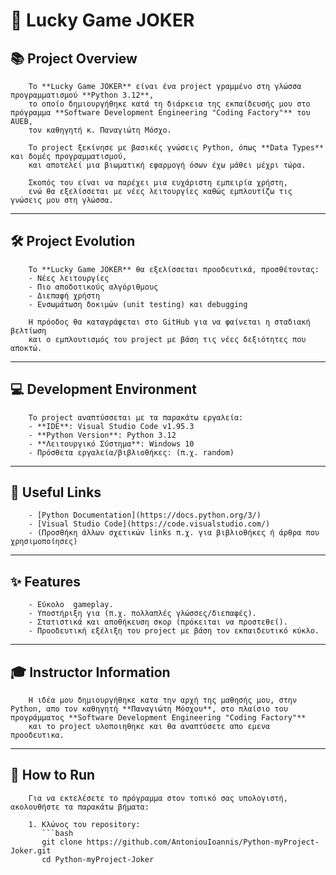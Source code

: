 # 🎲 Lucky Game JOKER

## 📚 Project Overview
        Το **Lucky Game JOKER** είναι ένα project γραμμένο στη γλώσσα προγραμματισμού **Python 3.12**, 
        το οποίο δημιουργήθηκε κατά τη διάρκεια της εκπαίδευσής μου στο πρόγραμμα **Software Development Engineering "Coding Factory"** του AUEB, 
        τον καθηγητή κ. Παναγιώτη Μόσχο.  

        Το project ξεκίνησε με βασικές γνώσεις Python, όπως **Data Types** και δομές προγραμματισμού, 
        και αποτελεί μια βιωματική εφαρμογή όσων έχω μάθει μέχρι τώρα. 
        
        Σκοπός του είναι να παρέχει μια ευχάριστη εμπειρία χρήστη, 
        ενώ θα εξελίσσεται με νέες λειτουργίες καθώς εμπλουτίζω τις γνώσεις μου στη γλώσσα.

---

## 🛠️ Project Evolution
        Το **Lucky Game JOKER** θα εξελίσσεται προοδευτικά, προσθέτοντας:
        - Νέες λειτουργίες
        - Πιο αποδοτικούς αλγόριθμους
        - Διεπαφή χρήστη
        - Ενσωμάτωση δοκιμών (unit testing) και debugging
        
        Η πρόοδος θα καταγράφεται στο GitHub για να φαίνεται η σταδιακή βελτίωση 
        και ο εμπλουτισμός του project με βάση τις νέες δεξιότητες που αποκτώ.

---

## 💻 Development Environment
        Το project αναπτύσσεται με τα παρακάτω εργαλεία:
        - **IDE**: Visual Studio Code v1.95.3  
        - **Python Version**: Python 3.12  
        - **Λειτουργικό Σύστημα**: Windows 10
        - Πρόσθετα εργαλεία/βιβλιοθήκες: (π.χ. random)

---

## 🔗 Useful Links
        - [Python Documentation](https://docs.python.org/3/)
        - [Visual Studio Code](https://code.visualstudio.com/)
        - (Προσθήκη άλλων σχετικών links π.χ. για βιβλιοθήκες ή άρθρα που χρησιμοποίησες)

---

## ✨ Features
        - Εύκολο  gameplay.
        - Υποστήριξη για (π.χ. πολλαπλές γλώσσες/διεπαφές).
        - Στατιστικά και αποθήκευση σκορ (πρόκειται να προστεθεί).
        - Προοδευτική εξέλιξη του project με βάση τον εκπαιδευτικό κύκλο.

---

## 🎓 Instructor Information
        Η ιδέα μου δημιουργήθηκε κατα την αρχή της μαθησής μου, στην Python, απο τον καθηγητή **Παναγιώτη Μόσχου**, στο πλαίσιο του προγράμματος **Software Development Engineering "Coding Factory"** 
        και το project υλοποιηθηκε και θα αναπτύσετε απο εμενα προοδευτικα.

---

## 🚀 How to Run
        Για να εκτελέσετε το πρόγραμμα στον τοπικό σας υπολογιστή, ακολουθήστε τα παρακάτω βήματα:
        
        1. Κλώνος του repository:
           ```bash
           git clone https://github.com/AntoniouIoannis/Python-myProject-Joker.git
           cd Python-myProject-Joker
